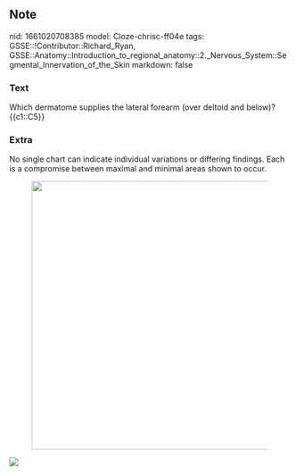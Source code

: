 ## Note
nid: 1661020708385
model: Cloze-chrisc-ff04e
tags: GSSE::!Contributor::Richard_Ryan, GSSE::Anatomy::Introduction_to_regional_anatomy::2._Nervous_System::Segmental_Innervation_of_the_Skin
markdown: false

### Text
<div class="toggle">
  Which dermatome supplies the lateral forearm (over deltoid and
  below)?
</div>
<div class="toggle">
  {{c1::C5}}
</div>

### Extra
<p id="ffec59bf-6d05-4561-9ca2-3a4a1de97d4a" class="">No single
chart can indicate individual variations or differing findings.
Each is a compromise between maximal and minimal areas shown to
occur.
<figure id="3b5526a6-4b9d-4f43-8745-e262d0f1156d" class="image">
  <a href= 
  "Segmental%20Innervation%20of%20the%20Skin%20e218fc1cea564038acdf1e0c547899fa/Untitled%202.png">
  <img style="width:481px" src= 
  "baaa6ae7cc6644ff97c254077402bca9f7d25d6b.png"></a>
</figure>
<p id="0afc8b68-8e64-4e30-9be0-591f9366249d" class=""><img src= 
"Grant_1962_663.png">
